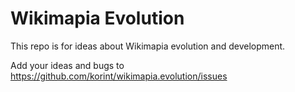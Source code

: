 # Wikimapia Evolution

This repo is for ideas about Wikimapia evolution and development.

Add your ideas and bugs to https://github.com/korint/wikimapia.evolution/issues
